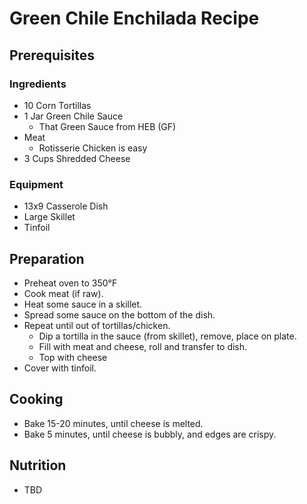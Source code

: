 # Green Chile Enchilada Recipe
## Prerequisites
### Ingredients
- 10 Corn Tortillas
- 1 Jar Green Chile Sauce
  - That Green Sauce from HEB (GF)
- Meat
  - Rotisserie Chicken is easy
- 3 Cups Shredded Cheese

### Equipment
- 13x9 Casserole Dish
- Large Skillet
- Tinfoil

## Preparation
- Preheat oven to 350°F
- Cook meat (if raw).
- Heat some sauce in a skillet.
- Spread some sauce on the bottom of the dish.
- Repeat until out of tortillas/chicken.
  - Dip a tortilla in the sauce (from skillet), remove, place on plate.
  - Fill with meat and cheese, roll and transfer to dish.
  - Top with cheese
- Cover with tinfoil.

## Cooking
- Bake 15-20 minutes, until cheese is melted.
- Bake 5 minutes, until cheese is bubbly, and edges are crispy.

## Nutrition
- TBD
